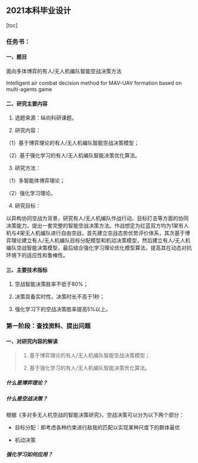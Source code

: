 ## 2021本科毕业设计

[toc]

### 任务书：

#### 一、题目

面向多体博弈的有人/无人机编队智能空战决策方法

Intelligent air combat decision method for MAV-UAV formation based on multi-agents game

#### 二、研究主要内容

1. 选题来源：纵向科研课题。

2. 研究内容：

（1）基于博弈理论的有人/无人机编队智能空战决策模型；

（2）基于强化学习的有人/无人机编队智能决策优化算法。

3. 研究方法：

（1）多智能体博弈理论；

（2）强化学习理论。

4. 研究目标：

以异构协同空战为背景，研究有人/无人机编队作战行动、目标打击等方面的协同决策能力，提出一套完整的智能空战决策方法。作战想定为红蓝双方均为1架有人机与4架无人机编队进行自由空战，首先建立空战态势优势评价体系，其次基于博弈理论建立有人/无人机编队目标分配模型和机动决策模型，然后建立有人/无人机编队空战智能决策模型，最后结合强化学习理论优化模型算法，提高其在动态对抗环境下的适应性和鲁棒性。

#### 三、主要技术指标

1. 空战智能决策胜率不低于80%；

2. 决策具备实时性，决策时长不高于1秒；

3. 强化学习下的空战决策胜率提高5%以上。

### 第一阶段：查找资料、提出问题

#### 一、对研究内容的解读

>1. 基于博弈理论的有人/无人机编队智能空战决策模型；
>
>2. 基于强化学习的有人/无人机编队智能决策优化算法。

##### 什么是博弈理论？

##### 什么是空战决策？

根据《多对多无人机空战的智能决策研究》，空战决策可以分为以下两个部分：

* 目标分配：即考虑各种约束进行敌我的匹配以实现某种尺度下的群体最优

* 机动决策

##### 强化学习如何应用？